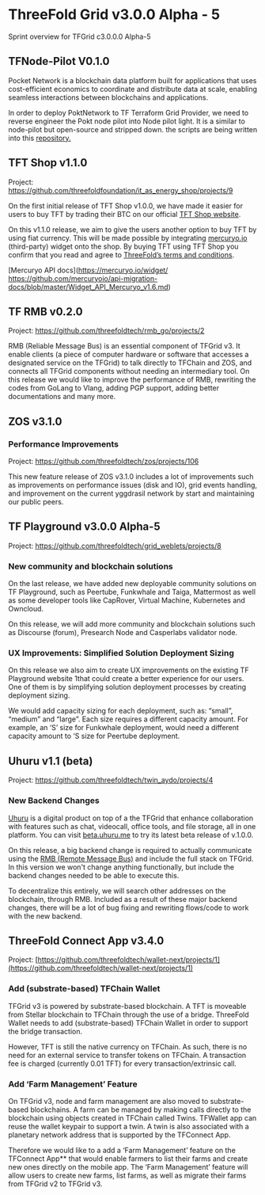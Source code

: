 
# ThreeFold Grid v3.0.0 Alpha - 5

Sprint overview for TFGrid c3.0.0.0 Alpha-5

## TFNode-Pilot V0.1.0

Pocket Network is a blockchain data platform built for applications that uses cost-efficient economics to coordinate and distribute data at scale, enabling seamless interactions between blockchains and applications.

In order to deploy PoktNetwork to TF Terraform Grid Provider, we need to reverse engineer the Pokt node pilot into Node pilot light. It is a similar to node-pilot but open-source and stripped down. the scripts are being written into this [repository.](https://github.com/threefoldtech/node-pilot-light)

## TFT Shop v1.1.0

Project: https://github.com/threefoldfoundation/it_as_energy_shop/projects/9

On the first initial release of TFT Shop v1.0.0, we have made it easier for users to buy TFT by trading their BTC on our official [TFT Shop website](https://gettft.com/gettft/).

On this v1.1.0 release, we aim to give the users another option to buy TFT by using fiat currency. This will be made possible by integrating [mercuryo.io](http://www.mercuryo.io/) (third-party) widget onto the shop. By buying TFT using TFT Shop you confirm that you read and agree to [ThreeFold’s terms and conditions](https://library.threefold.me/info/legal/#/legal__terms_conditions_gettft).

[Mercuryo API docs](https://mercuryo.io/widget/  
https://github.com/mercuryoio/api-migration-docs/blob/master/Widget_API_Mercuryo_v1.6.md)

## TF RMB v0.2.0

Project: https://github.com/threefoldtech/rmb_go/projects/2

RMB (Reliable Message Bus) is an essential component of TFGrid v3. It enable clients (a piece of computer hardware or software that accesses a designated service on the TFGrid) to talk directly to TFChain and ZOS,  and connects all TFGrid components without needing an intermediary tool. On this release we would like to improve the performance of RMB, rewriting the codes from GoLang to Vlang, adding PGP support, adding better documentations and many more.

## ZOS v3.1.0

### Performance Improvements
Project: https://github.com/threefoldtech/zos/projects/106

This new feature release of ZOS v3.1.0 includes a lot of improvements such as improvements on performance issues (disk and IO), grid events handling, and improvement on the current yggdrasil network by start and maintaining our public peers.

## TF Playground v3.0.0 Alpha-5
Project: https://github.com/threefoldtech/grid_weblets/projects/8

### New community and blockchain solutions
On the last release, we have added new deployable community solutions on TF Playground, such as Peertube, Funkwhale and Taiga, Mattermost as well as some developer tools like CapRover, Virtual Machine, Kubernetes and Owncloud.

On this release, we will add more community and blockchain solutions such as Discourse (forum), Presearch Node and Casperlabs validator node.

### UX Improvements: Simplified Solution Deployment Sizing
On this release we also aim to create UX improvements on the existing TF Playground website 1that could create a better experience for our users. One of them is by simplifying solution deployment processes by creating deployment sizing.

We would add capacity sizing for each deployment, such as: “small”, “medium” and “large”. Each size requires a different capacity amount. For example, an ‘S’ size for Funkwhale deployment, would need a different capacity amount to ‘S size for Peertube deployment.

## Uhuru v1.1 (beta)

Project: https://github.com/threefoldtech/twin_aydo/projects/4

### New Backend Changes

[Uhuru](www.uhuru.me) is a digital product on top of a the TFGrid that enhance collaboration with features such as chat, videocall, office tools, and file storage, all in one platform. You can visit [beta.uhuru.me](beta.uhuru.me) to try its latest beta release of v.1.0.0.

On this release, a big backend change is required to actually communicate using the [RMB (Remote Message Bus)](https://github.com/threefoldtech/rmb) and include the full stack on TFGrid. In this version we won't change anything functionally, but include the backend changes needed to be able to execute this.

To decentralize this entirely, we will search other addresses on the blockchain, through RMB. Included as a result of these major backend changes, there will be a lot of bug fixing and rewriting flows/code to work with the new backend.


## ThreeFold Connect App v3.4.0

Project: [https://github.com/threefoldtech/wallet-next/projects/1](https://github.com/threefoldtech/wallet-next/projects/1)

### Add (substrate-based) TFChain Wallet

TFGrid v3 is powered by substrate-based blockchain. A TFT is moveable from Stellar blockchain to TFChain through the use of a bridge.
ThreeFold Wallet needs to add (substrate-based) TFChain Wallet in order to support the bridge transaction. 

However, TFT is still the native currency on TFChain. As such, there is no need for an external service to transfer tokens on TFChain. A transaction fee is charged (currently 0.01 TFT) for every transaction/extrinsic call. 

### Add ‘Farm Management’ Feature

On TFGrid v3, node and farm management are also moved to substrate-based blockchains. A farm can be managed by making calls directly to the blockchain using objects created in TFChain called Twins. TFWallet app can reuse the wallet keypair to support a twin. A twin is also associated with a planetary network address that is supported by the TFConnect App. 

Therefore we would like to a add a ‘Farm Management’ feature on the TFConnect App** that would enable farmers to list their farms and create new ones directly on the mobile app.  The ‘Farm Management’ feature will allow users to create new farms, list farms, as well as migrate their farms from TFGrid v2 to TFGrid v3.
